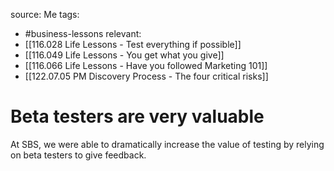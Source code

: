 source: Me
tags:
- #business-lessons 
relevant:
- [[116.028 Life Lessons - Test everything if possible]]
- [[116.049 Life Lessons - You get what you give]]
- [[116.066 Life Lessons - Have you followed Marketing 101]]
- [[122.07.05 PM Discovery Process - The four critical risks]]

# Beta testers are very valuable

At SBS, we were able to dramatically increase the value of testing by relying on beta testers to give feedback.
